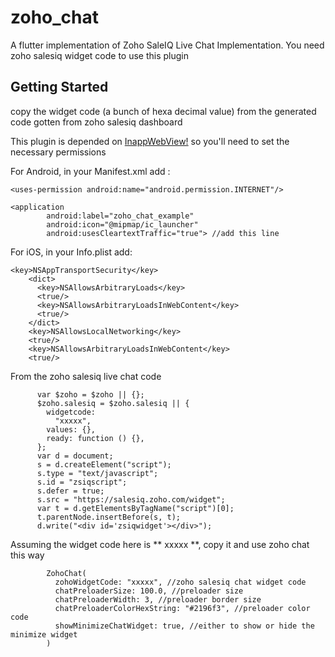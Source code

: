 # zoho_chat

A flutter implementation of Zoho SaleIQ Live Chat Implementation. You need zoho salesiq widget code to use this plugin

## Getting Started
copy the widget code (a bunch of hexa decimal value) from the generated code gotten from zoho salesiq dashboard

This plugin is depended on [InappWebView!](https://pub.dev/packages/flutter_inappwebview) so you'll need to set the necessary permissions 

For Android, in your Manifest.xml add :
```
<uses-permission android:name="android.permission.INTERNET"/>
```

```
<application
        android:label="zoho_chat_example"
        android:icon="@mipmap/ic_launcher"
        android:usesCleartextTraffic="true"> //add this line
```



For iOS, in your Info.plist add:

```
<key>NSAppTransportSecurity</key>
    <dict>
      <key>NSAllowsArbitraryLoads</key>
      <true/>
      <key>NSAllowsArbitraryLoadsInWebContent</key>
      <true/>
    </dict>
    <key>NSAllowsLocalNetworking</key>
    <true/>
    <key>NSAllowsArbitraryLoadsInWebContent</key>
    <true/>
```


From the zoho salesiq live chat code
```
      var $zoho = $zoho || {};
      $zoho.salesiq = $zoho.salesiq || {
        widgetcode:
          "xxxxx",
        values: {},
        ready: function () {},
      };
      var d = document;
      s = d.createElement("script");
      s.type = "text/javascript";
      s.id = "zsiqscript";
      s.defer = true;
      s.src = "https://salesiq.zoho.com/widget";
      var t = d.getElementsByTagName("script")[0];
      t.parentNode.insertBefore(s, t);
      d.write("<div id='zsiqwidget'></div>");
```
Assuming the widget code here is ** xxxxx **, copy it and use zoho chat this way

```
        ZohoChat(
          zohoWidgetCode: "xxxxx", //zoho salesiq chat widget code
          chatPreloaderSize: 100.0, //preloader size
          chatPreloaderWidth: 3, //preloader border size
          chatPreloaderColorHexString: "#2196f3", //preloader color code
          showMinimizeChatWidget: true, //either to show or hide the minimize widget
        )

```